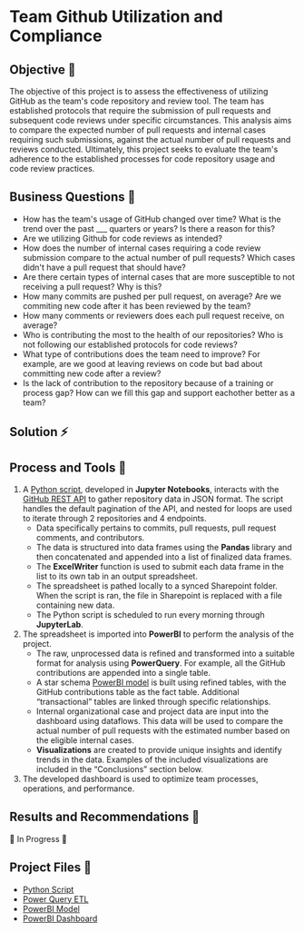 <h1>Team Github Utilization and Compliance</h1>

<h2>Objective 🎯</h2>
The objective of this project is to assess the effectiveness of utilizing GitHub as the team's code repository and review tool.  The team has established protocols that require the submission of pull requests and subsequent code reviews under specific circumstances.  This analysis aims to compare the expected number of pull requests and internal cases requiring such submissions, against the actual number of pull requests and reviews conducted.  Ultimately, this project seeks to evaluate the team's adherence to the established processes for code repository usage and code review practices.

<h2>Business Questions 🔎</h2> 
  
 
  -  How has the team's usage of GitHub changed over time?  What is the trend over the past ___ quarters or years? Is there a reason for this? 
  -  Are we utilizing Github for code reviews as intended?
  -  How does the number of internal cases requiring a code review submission compare to the actual number of pull requests? Which cases didn't have a pull request that should have?
  -  Are there certain types of internal cases that are more susceptible to not receiving a pull request?  Why is this?
  -  How many commits are pushed per pull request, on average? Are we commiting new code after it has been reviewed by the team?
  -  How many comments or reviewers does each pull request receive, on average?
  -  Who is contributing the most to the health of our repositories?  Who is not following our established protocols for code reviews?
  -  What type of contributions does the team need to improve? For example, are we good at leaving reviews on code but bad about committing new code after a review?
  -  Is the lack of contribution to the repository because of a training or process gap?  How can we fill this gap and support eachother better as a team?

<h2>Solution ⚡️ </h2>



<h2>Process and Tools 🔨 </h2>

1. A [Python script](https://github.com/lewisdecarolis19/GithubUtilizationMetrics/blob/main/Get_GitHub_Data.py), developed in <b>Jupyter Notebooks</b>, interacts with the [GitHub REST API](https://docs.github.com/en/rest?apiVersion=2022-11-28) to gather repository data in JSON format.  The script handles the default pagination of the API, and nested for loops are used to iterate through 2 repositories and 4 endpoints.
    - Data specifically pertains to commits, pull requests, pull request comments, and contributors.
    - The data is structured into data frames using the <b>Pandas</b> library and then concatenated and appended into a list of finalized data frames.
    - The <b>ExcelWriter</b> function is used to submit each data frame in the list to its own tab in an output spreadsheet.
    - The spreadsheet is pathed locally to a synced Sharepoint folder.  When the script is ran, the file in Sharepoint is replaced with a file containing new data.
    - The Python script is scheduled to run every morning through <b>JupyterLab</b>.
2. The spreadsheet is imported into <b>PowerBI</b> to perform the analysis of the project.
    - The raw, unprocessed data is refined and transformed into a suitable format for analysis using <b>PowerQuery</b>.  For example, all the GitHub contributions are appended into a single table.
    - A star schema [PowerBI model](https://github.com/lewisdecarolis19/GithubUtilizationMetrics/tree/main/PowerBI%20Model) is built using refined tables, with the GitHub contributions table as the fact table.  Additional “transactional” tables are linked through specific relationships.
    - Internal organizational case and project data are input into the dashboard using dataflows. This data will be used to compare the actual number of pull requests with the estimated number based on the eligible internal cases.
    - <b>Visualizations</b> are created to provide unique insights and identify trends in the data.  Examples of the included visualizations are included in the “Conclusions” section below.
3. The developed dashboard is used to optimize team processes, operations, and performance.


<h2>Results and Recommendations 🚀</h2>

🚧 In Progress 🚧

<h2>Project Files 📄</h2>

-  [Python Script](https://github.com/lewisdecarolis19/GithubUtilizationMetrics/blob/main/Get_GitHub_Data.py)
-  [Power Query ETL](https://github.com/lewisdecarolis19/GithubUtilizationMetrics/blob/main/Power%20Query%20ETL/README.md)
-  [PowerBI Model](https://github.com/lewisdecarolis19/GithubUtilizationMetrics/blob/main/PowerBI%20Model/README.md)
-  [PowerBI Dashboard](https://github.com/lewisdecarolis19/GithubUtilizationMetrics/tree/main/PowerBI%20Dashboard)

<!--
 ```diff
- text in red
+ text in green
! text in orange
# text in gray
@@ text in purple (and bold)@@
```
--!>
